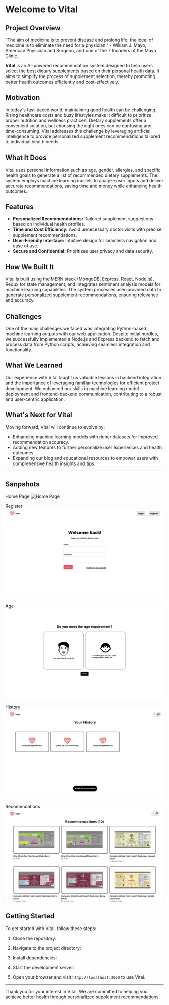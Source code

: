 # Welcome to Vital

## Project Overview
“The aim of medicine is to prevent disease and prolong life; the ideal of medicine is to eliminate the need for a physician.” - William J. Mayo, American Physician and Surgeon, and one of the 7 founders of the Mayo Clinic.

**Vital** is an AI-powered recommendation system designed to help users select the best dietary supplements based on their personal health data. It aims to simplify the process of supplement selection, thereby promoting better health outcomes efficiently and cost-effectively.

## Motivation
In today's fast-paced world, maintaining good health can be challenging. Rising healthcare costs and busy lifestyles make it difficult to prioritize proper nutrition and wellness practices. Dietary supplements offer a convenient solution, but choosing the right ones can be confusing and time-consuming. Vital addresses this challenge by leveraging artificial intelligence to provide personalized supplement recommendations tailored to individual health needs.

## What It Does
Vital uses personal information such as age, gender, allergies, and specific health goals to generate a list of recommended dietary supplements. The system employs machine learning models to analyze user inputs and deliver accurate recommendations, saving time and money while enhancing health outcomes.

## Features
- **Personalized Recommendations:** Tailored supplement suggestions based on individual health profiles.
- **Time and Cost Efficiency:** Avoid unnecessary doctor visits with precise supplement recommendations.
- **User-Friendly Interface:** Intuitive design for seamless navigation and ease of use.
- **Secure and Confidential:** Prioritizes user privacy and data security.

## How We Built It
Vital is built using the MERN stack (MongoDB, Express, React, Node.js), Redux for state management, and integrates sentiment analysis models for machine learning capabilities. The system processes user-provided data to generate personalized supplement recommendations, ensuring relevance and accuracy.

## Challenges
One of the main challenges we faced was integrating Python-based machine learning outputs with our web application. Despite initial hurdles, we successfully implemented a Node.js and Express backend to fetch and process data from Python scripts, achieving seamless integration and functionality.

## What We Learned
Our experience with Vital taught us valuable lessons in backend integration and the importance of leveraging familiar technologies for efficient project development. We enhanced our skills in machine learning model deployment and frontend-backend communication, contributing to a robust and user-centric application.

## What's Next for Vital
Moving forward, Vital will continue to evolve by:
- Enhancing machine learning models with richer datasets for improved recommendation accuracy.
- Adding new features to further personalize user experiences and health outcomes.
- Expanding our blog and educational resources to empower users with comprehensive health insights and tips.

---

## Sanpshots

Home Page
![Home Page](client/src/assets/working/home.png)

Register
![Register](client/src/assets/working/register.png)

Age
![Age](client/src/assets/working/age.png)

History
![History](client/src/assets/working/history.png)

Recomendations
![Recomendations](client/src/assets/working/recomendations.png)


## Getting Started
To get started with Vital, follow these steps:

1. Clone the repository:

2. Navigate to the project directory:

3. Install dependencies:

4. Start the development server:

5. Open your browser and visit `http://localhost:3000` to use Vital.

---

Thank you for your interest in Vital. We are committed to helping you achieve better health through personalized supplement recommendations.
